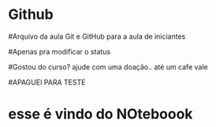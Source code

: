# Github

#Arquivo da aula Git e GitHub para a aula de iniciantes

#Apenas pra modificar o status

#Gostou do curso? ajude com uma doação.. até um cafe vale

#APAGUEI PARA TESTE 

# esse é vindo do NOteboook